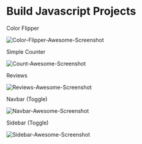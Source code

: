 # Build Javascript Projects
Color Flipper

![Color-Flipper-Awesome-Screenshot](https://user-images.githubusercontent.com/75199998/139657335-2ef5f0ba-9d53-4b10-951a-f9c95b7c05c9.gif)


Simple Counter 

![Count-Awesome-Screenshot](https://user-images.githubusercontent.com/75199998/139657159-7bcb9df9-234f-451c-8ad8-3d35ffddcbe9.gif)

Reviews

![Reviews-Awesome-Screenshot](https://user-images.githubusercontent.com/75199998/139808864-49e9a708-e515-4421-b002-d341a82bd8d3.gif)

Navbar (Toggle)

![Navbar-Awesome-Screenshot](https://user-images.githubusercontent.com/75199998/140043142-667b671c-76d4-4a17-8120-0188f5074a82.gif)

Sidebar (Toggle)

![Sidebar-Awesome-Screenshot](https://user-images.githubusercontent.com/75199998/140291404-fedd4635-dca1-40b4-ba96-ecb7c3df3228.gif)
